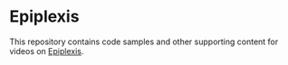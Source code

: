 # Epiplexis

This repository contains code samples and other supporting content for videos on [Epiplexis](https://epiplexis.xyz).
